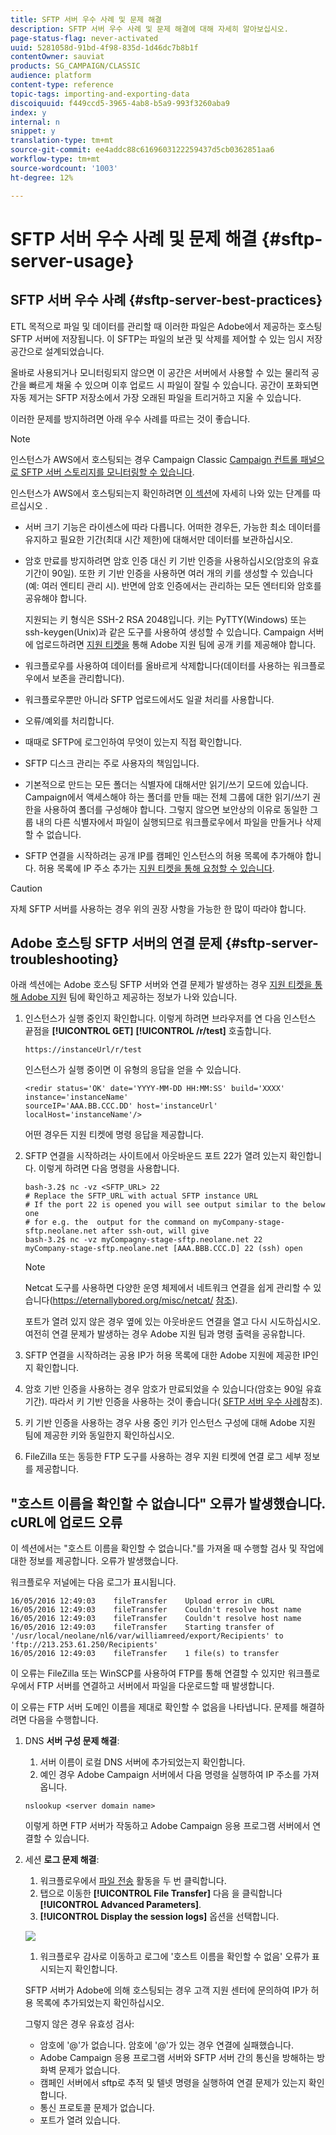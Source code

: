 ```yaml
---
title: SFTP 서버 우수 사례 및 문제 해결
description: SFTP 서버 우수 사례 및 문제 해결에 대해 자세히 알아보십시오.
page-status-flag: never-activated
uuid: 5281058d-91bd-4f98-835d-1d46dc7b8b1f
contentOwner: sauviat
products: SG_CAMPAIGN/CLASSIC
audience: platform
content-type: reference
topic-tags: importing-and-exporting-data
discoiquuid: f449ccd5-3965-4ab8-b5a9-993f3260aba9
index: y
internal: n
snippet: y
translation-type: tm+mt
source-git-commit: ee4addc88c6169603122259437d5cb0362851aa6
workflow-type: tm+mt
source-wordcount: '1003'
ht-degree: 12%

---
```



# SFTP 서버 우수 사례 및 문제 해결 {#sftp-server-usage}

## SFTP 서버 우수 사례 {#sftp-server-best-practices}

ETL 목적으로 파일 및 데이터를 관리할 때 이러한 파일은 Adobe에서 제공하는 호스팅 SFTP 서버에 저장됩니다. 이 SFTP는 파일의 보관 및 삭제를 제어할 수 있는 임시 저장 공간으로 설계되었습니다.

올바로 사용되거나 모니터링되지 않으면 이 공간은 서버에서 사용할 수 있는 물리적 공간을 빠르게 채울 수 있으며 이후 업로드 시 파일이 잘릴 수 있습니다. 공간이 포화되면 자동 제거는 SFTP 저장소에서 가장 오래된 파일을 트리거하고 지울 수 있습니다.

이러한 문제를 방지하려면 아래 우수 사례를 따르는 것이 좋습니다.

>[!NOTE]
>
>인스턴스가 AWS에서 호스팅되는 경우 Campaign Classic [Campaign 컨트롤 패널으로 SFTP 서버 스토리지를 모니터링할 수 있습니다](https://docs.adobe.com/content/help/en/control-panel/using/sftp-management/sftp-storage-management.html).
>
>인스턴스가 AWS에서 호스팅되는지 확인하려면 [이 섹션](https://docs.adobe.com/content/help/ko-KR/control-panel/using/faq.html#ims-org-id)에 자세히 나와 있는 단계를 따르십시오 .

* 서버 크기 기능은 라이센스에 따라 다릅니다. 어떠한 경우든, 가능한 최소 데이터를 유지하고 필요한 기간(최대 시간 제한)에 대해서만 데이터를 보관하십시오.
* 암호 만료를 방지하려면 암호 인증 대신 키 기반 인증을 사용하십시오(암호의 유효 기간이 90일). 또한 키 기반 인증을 사용하면 여러 개의 키를 생성할 수 있습니다(예: 여러 엔티티 관리 시). 반면에 암호 인증에서는 관리하는 모든 엔터티와 암호를 공유해야 합니다.

   지원되는 키 형식은 SSH-2 RSA 2048입니다. 키는 PyTTY(Windows) 또는 ssh-keygen(Unix)과 같은 도구를 사용하여 생성할 수 있습니다. Campaign 서버에 업로드하려면 [지원 티켓을](https://support.neolane.net) 통해 Adobe 지원 팀에 공개 키를 제공해야 합니다.

* 워크플로우를 사용하여 데이터를 올바르게 삭제합니다(데이터를 사용하는 워크플로우에서 보존을 관리합니다).
* 워크플로우뿐만 아니라 SFTP 업로드에서도 일괄 처리를 사용합니다.
* 오류/예외를 처리합니다.
* 때때로 SFTP에 로그인하여 무엇이 있는지 직접 확인합니다.
* SFTP 디스크 관리는 주로 사용자의 책임입니다.
* 기본적으로 만드는 모든 폴더는 식별자에 대해서만 읽기/쓰기 모드에 있습니다. Campaign에서 액세스해야 하는 폴더를 만들 때는 전체 그룹에 대한 읽기/쓰기 권한을 사용하여 폴더를 구성해야 합니다. 그렇지 않으면 보안상의 이유로 동일한 그룹 내의 다른 식별자에서 파일이 실행되므로 워크플로우에서 파일을 만들거나 삭제할 수 없습니다.
* SFTP 연결을 시작하려는 공개 IP를 캠페인 인스턴스의 허용 목록에 추가해야 합니다. 허용 목록에 IP 주소 추가는 [지원 티켓을 통해 요청할 수 있습니다](https://support.neolane.net).

>[!CAUTION]
>
>자체 SFTP 서버를 사용하는 경우 위의 권장 사항을 가능한 한 많이 따라야 합니다.

## Adobe 호스팅 SFTP 서버의 연결 문제 {#sftp-server-troubleshooting}

아래 섹션에는 Adobe 호스팅 SFTP 서버와 연결 문제가 발생하는 경우 [지원 티켓을 통해 Adobe 지원](https://support.neolane.net) 팀에 확인하고 제공하는 정보가 나와 있습니다.

1. 인스턴스가 실행 중인지 확인합니다. 이렇게 하려면 브라우저를 연 다음 인스턴스 끝점을 **[!UICONTROL GET]** **[!UICONTROL /r/test]** 호출합니다.

   ```
   https://instanceUrl/r/test
   ```

   인스턴스가 실행 중이면 이 유형의 응답을 얻을 수 있습니다.

   ```
   <redir status='OK' date='YYYY-MM-DD HH:MM:SS' build='XXXX' instance='instanceName'
   sourceIP='AAA.BB.CCC.DD' host='instanceUrl' localHost='instanceName'/>
   ```

   어떤 경우든 지원 티켓에 명령 응답을 제공합니다.

1. SFTP 연결을 시작하려는 사이트에서 아웃바운드 포트 22가 열려 있는지 확인합니다. 이렇게 하려면 다음 명령을 사용합니다.

   ```
   bash-3.2$ nc -vz <SFTP_URL> 22
   # Replace the SFTP_URL with actual SFTP instance URL
   # If the port 22 is opened you will see output similar to the below one
   # for e.g. the  output for the command on myCompany-stage-sftp.neolane.net after ssh-out, will give
   bash-3.2$ nc -vz myCompagny-stage-sftp.neolane.net 22
   myCompany-stage-sftp.neolane.net [AAA.BBB.CCC.D] 22 (ssh) open
   ```

   >[!NOTE]
   >
   >Netcat 도구를 사용하면 다양한 운영 체제에서 네트워크 연결을 쉽게 관리할 수 있습니다(https://eternallybored.org/misc/netcat/ [참조](https://eternallybored.org/misc/netcat/)).

   포트가 열려 있지 않은 경우 옆에 있는 아웃바운드 연결을 열고 다시 시도하십시오. 여전히 연결 문제가 발생하는 경우 Adobe 지원 팀과 명령 출력을 공유합니다.

1. SFTP 연결을 시작하려는 공용 IP가 허용 목록에 대한 Adobe 지원에 제공한 IP인지 확인합니다.
1. 암호 기반 인증을 사용하는 경우 암호가 만료되었을 수 있습니다(암호는 90일 유효 기간). 따라서 키 기반 인증을 사용하는 것이 좋습니다( [SFTP 서버 우수 사례](#sftp-server-best-practices)참조).
1. 키 기반 인증을 사용하는 경우 사용 중인 키가 인스턴스 구성에 대해 Adobe 지원 팀에 제공한 키와 동일한지 확인하십시오.
1. FileZilla 또는 동등한 FTP 도구를 사용하는 경우 지원 티켓에 연결 로그 세부 정보를 제공합니다.

## &quot;호스트 이름을 확인할 수 없습니다&quot; 오류가 발생했습니다. cURL에 업로드 오류

이 섹션에서는 &quot;호스트 이름을 확인할 수 없습니다.&quot;를 가져올 때 수행할 검사 및 작업에 대한 정보를 제공합니다. 오류가 발생했습니다.

워크플로우 저널에는 다음 로그가 표시됩니다.

```
16/05/2016 12:49:03    fileTransfer    Upload error in cURL
16/05/2016 12:49:03    fileTransfer    Couldn't resolve host name
16/05/2016 12:49:03    fileTransfer    Couldn't resolve host name
16/05/2016 12:49:03    fileTransfer    Starting transfer of '/usr/local/neolane/nl6/var/williamreed/export/Recipients' to 'ftp://213.253.61.250/Recipients'
16/05/2016 12:49:03    fileTransfer    1 file(s) to transfer
```

이 오류는 FileZilla 또는 WinSCP를 사용하여 FTP를 통해 연결할 수 있지만 워크플로우에서 FTP 서버를 연결하고 서버에서 파일을 다운로드할 때 발생합니다.

이 오류는 FTP 서버 도메인 이름을 제대로 확인할 수 없음을 나타냅니다. 문제를 해결하려면 다음을 수행합니다.

1. DNS **서버 구성 문제 해결**:

   1. 서버 이름이 로컬 DNS 서버에 추가되었는지 확인합니다.
   1. 예인 경우 Adobe Campaign 서버에서 다음 명령을 실행하여 IP 주소를 가져옵니다.

   `nslookup <server domain name>`

   이렇게 하면 FTP 서버가 작동하고 Adobe Campaign 응용 프로그램 서버에서 연결할 수 있습니다.

1. 세션 **로그 문제 해결**:

   1. 워크플로우에서 [파일 전송](../../workflow/using/file-transfer.md) 활동을 두 번 클릭합니다.
   1. 탭으로 이동한 **[!UICONTROL File Transfer]** 다음 을 클릭합니다 **[!UICONTROL Advanced Parameters]**.
   1. **[!UICONTROL Display the session logs]** 옵션을 선택합니다.

   ![](assets/sftp-error-display-logs.png)

   1. 워크플로우 감사로 이동하고 로그에 &#39;호스트 이름을 확인할 수 없음&#39; 오류가 표시되는지 확인합니다.

   SFTP 서버가 Adobe에 의해 호스팅되는 경우 고객 지원 센터에 문의하여 IP가 허용 목록에 추가되었는지 확인하십시오.

   그렇지 않은 경우 유효성 검사:

   * 암호에 &#39;@&#39;가 없습니다. 암호에 &#39;@&#39;가 있는 경우 연결에 실패했습니다.
   * Adobe Campaign 응용 프로그램 서버와 SFTP 서버 간의 통신을 방해하는 방화벽 문제가 없습니다.
   * 캠페인 서버에서 sftp로 추적 및 텔넷 명령을 실행하여 연결 문제가 있는지 확인합니다.
   * 통신 프로토콜 문제가 없습니다.
   * 포트가 열려 있습니다.
